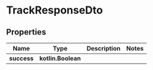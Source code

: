 
# TrackResponseDto

## Properties
Name | Type | Description | Notes
------------ | ------------- | ------------- | -------------
**success** | **kotlin.Boolean** |  | 



